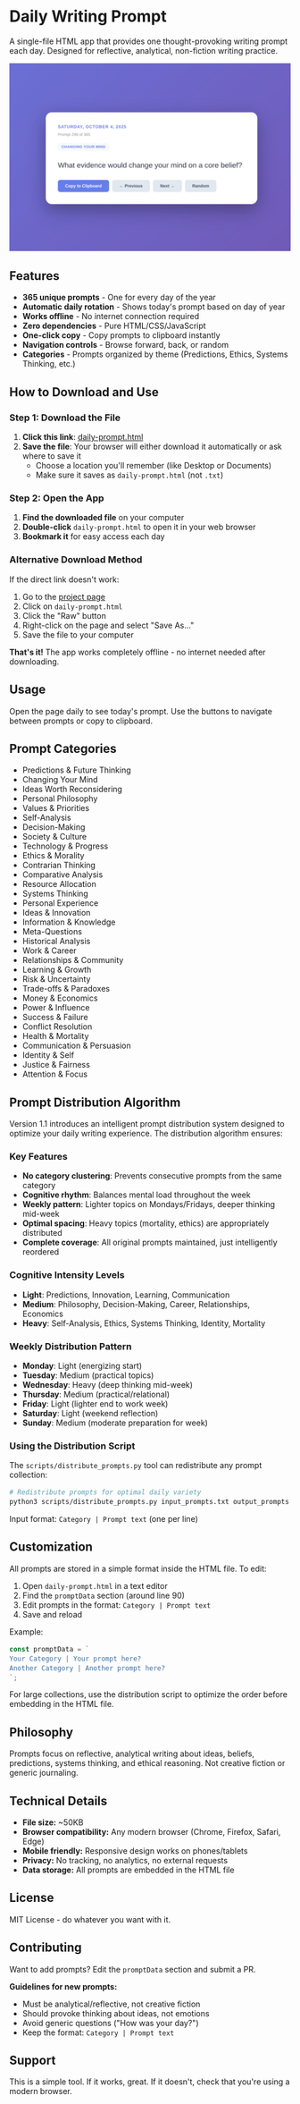 # Daily Writing Prompt

A single-file HTML app that provides one thought-provoking writing prompt each day. Designed for reflective, analytical, non-fiction writing practice.

![Daily Writing Prompt Screenshot](screenshot.png)

## Features

- **365 unique prompts** - One for every day of the year
- **Automatic daily rotation** - Shows today's prompt based on day of year
- **Works offline** - No internet connection required
- **Zero dependencies** - Pure HTML/CSS/JavaScript
- **One-click copy** - Copy prompts to clipboard instantly
- **Navigation controls** - Browse forward, back, or random
- **Categories** - Prompts organized by theme (Predictions, Ethics, Systems Thinking, etc.)

## How to Download and Use

### Step 1: Download the File
1. **Click this link**: [daily-prompt.html](https://raw.githubusercontent.com/shawnyeager/daily-writing-prompt/master/daily-prompt.html)
2. **Save the file**: Your browser will either download it automatically or ask where to save it
   - Choose a location you'll remember (like Desktop or Documents)
   - Make sure it saves as `daily-prompt.html` (not `.txt`)

### Step 2: Open the App
1. **Find the downloaded file** on your computer
2. **Double-click** `daily-prompt.html` to open it in your web browser
3. **Bookmark it** for easy access each day

### Alternative Download Method
If the direct link doesn't work:
1. Go to the [project page](https://github.com/shawnyeager/daily-writing-prompt)
2. Click on `daily-prompt.html`
3. Click the "Raw" button
4. Right-click on the page and select "Save As..."
5. Save the file to your computer

**That's it!** The app works completely offline - no internet needed after downloading.

## Usage

Open the page daily to see today's prompt. Use the buttons to navigate between prompts or copy to clipboard.

## Prompt Categories

- Predictions & Future Thinking
- Changing Your Mind
- Ideas Worth Reconsidering
- Personal Philosophy
- Values & Priorities
- Self-Analysis
- Decision-Making
- Society & Culture
- Technology & Progress
- Ethics & Morality
- Contrarian Thinking
- Comparative Analysis
- Resource Allocation
- Systems Thinking
- Personal Experience
- Ideas & Innovation
- Information & Knowledge
- Meta-Questions
- Historical Analysis
- Work & Career
- Relationships & Community
- Learning & Growth
- Risk & Uncertainty
- Trade-offs & Paradoxes
- Money & Economics
- Power & Influence
- Success & Failure
- Conflict Resolution
- Health & Mortality
- Communication & Persuasion
- Identity & Self
- Justice & Fairness
- Attention & Focus

## Prompt Distribution Algorithm

Version 1.1 introduces an intelligent prompt distribution system designed to optimize your daily writing experience. The distribution algorithm ensures:

### Key Features
- **No category clustering**: Prevents consecutive prompts from the same category
- **Cognitive rhythm**: Balances mental load throughout the week
- **Weekly pattern**: Lighter topics on Mondays/Fridays, deeper thinking mid-week
- **Optimal spacing**: Heavy topics (mortality, ethics) are appropriately distributed
- **Complete coverage**: All original prompts maintained, just intelligently reordered

### Cognitive Intensity Levels
- **Light**: Predictions, Innovation, Learning, Communication
- **Medium**: Philosophy, Decision-Making, Career, Relationships, Economics
- **Heavy**: Self-Analysis, Ethics, Systems Thinking, Identity, Mortality

### Weekly Distribution Pattern
- **Monday**: Light (energizing start)
- **Tuesday**: Medium (practical topics)
- **Wednesday**: Heavy (deep thinking mid-week)
- **Thursday**: Medium (practical/relational)
- **Friday**: Light (lighter end to work week)
- **Saturday**: Light (weekend reflection)
- **Sunday**: Medium (moderate preparation for week)

### Using the Distribution Script
The `scripts/distribute_prompts.py` tool can redistribute any prompt collection:

```bash
# Redistribute prompts for optimal daily variety
python3 scripts/distribute_prompts.py input_prompts.txt output_prompts.txt
```

Input format: `Category | Prompt text` (one per line)

## Customization

All prompts are stored in a simple format inside the HTML file. To edit:

1. Open `daily-prompt.html` in a text editor
2. Find the `promptData` section (around line 90)
3. Edit prompts in the format: `Category | Prompt text`
4. Save and reload

Example:
```javascript
const promptData = `
Your Category | Your prompt here?
Another Category | Another prompt here?
`;
```

For large collections, use the distribution script to optimize the order before embedding in the HTML file.

## Philosophy

Prompts focus on reflective, analytical writing about ideas, beliefs, predictions, systems thinking, and ethical reasoning. Not creative fiction or generic journaling.

## Technical Details

- **File size:** ~50KB
- **Browser compatibility:** Any modern browser (Chrome, Firefox, Safari, Edge)
- **Mobile friendly:** Responsive design works on phones/tablets
- **Privacy:** No tracking, no analytics, no external requests
- **Data storage:** All prompts are embedded in the HTML file

## License

MIT License - do whatever you want with it.

## Contributing

Want to add prompts? Edit the `promptData` section and submit a PR. 

**Guidelines for new prompts:**
- Must be analytical/reflective, not creative fiction
- Should provoke thinking about ideas, not emotions
- Avoid generic questions ("How was your day?")
- Keep the format: `Category | Prompt text`

## Support

This is a simple tool. If it works, great. If it doesn't, check that you're using a modern browser.
